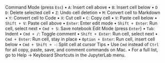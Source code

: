 Command Mode (press `Esc`)
	•	`A`: Insert cell above
	•	`B`: Insert cell below
	•	`D D`: Delete selected cell
	•	`Z`: Undo cell deletion
	•	`M`: Convert cell to Markdown
	•	`Y`: Convert cell to Code
	•	`X`: Cut cell
	•	`C`: Copy cell
	•	`V`: Paste cell below
	•	`Shift + V`: Paste cell above
	•	`Enter`: Enter edit mode
	•	`Shift + Enter`: Run cell, select next
	•	`Cmd + S`: Save notebook
Edit Mode (press `Enter`)
	•	`Tab`: Indent
	•	`Cmd + /`: Toggle comment
	•	`Shift + Enter`: Run cell, select next
	•	`Cmd + Enter`: Run cell, stay in place
	•	`Option + Enter`: Run cell, insert cell below
	•	`Cmd + Shift + -`: Split cell at cursor
Tips
	•	Use `Cmd` instead of `Ctrl` for all copy, paste, save, and comment commands on Mac.
	•	For a full list, go to Help → Keyboard Shortcuts in the JupyterLab menu.
